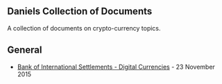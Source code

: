 ## Daniels Collection of Documents

A collection of documents on crypto-currency topics.

## General
* [Bank of International Settlements - Digital Currencies](https://www.bis.org/cpmi/publ/d137.htm) - 23 November 2015

